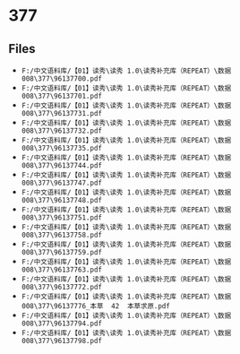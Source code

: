 # 377

## Files

- `F:/中文语料库/【01】读秀\读秀 1.0\读秀补充库（REPEAT）\数据008\377\96137700.pdf`
- `F:/中文语料库/【01】读秀\读秀 1.0\读秀补充库（REPEAT）\数据008\377\96137701.pdf`
- `F:/中文语料库/【01】读秀\读秀 1.0\读秀补充库（REPEAT）\数据008\377\96137731.pdf`
- `F:/中文语料库/【01】读秀\读秀 1.0\读秀补充库（REPEAT）\数据008\377\96137732.pdf`
- `F:/中文语料库/【01】读秀\读秀 1.0\读秀补充库（REPEAT）\数据008\377\96137735.pdf`
- `F:/中文语料库/【01】读秀\读秀 1.0\读秀补充库（REPEAT）\数据008\377\96137744.pdf`
- `F:/中文语料库/【01】读秀\读秀 1.0\读秀补充库（REPEAT）\数据008\377\96137747.pdf`
- `F:/中文语料库/【01】读秀\读秀 1.0\读秀补充库（REPEAT）\数据008\377\96137748.pdf`
- `F:/中文语料库/【01】读秀\读秀 1.0\读秀补充库（REPEAT）\数据008\377\96137751.pdf`
- `F:/中文语料库/【01】读秀\读秀 1.0\读秀补充库（REPEAT）\数据008\377\96137758.pdf`
- `F:/中文语料库/【01】读秀\读秀 1.0\读秀补充库（REPEAT）\数据008\377\96137759.pdf`
- `F:/中文语料库/【01】读秀\读秀 1.0\读秀补充库（REPEAT）\数据008\377\96137763.pdf`
- `F:/中文语料库/【01】读秀\读秀 1.0\读秀补充库（REPEAT）\数据008\377\96137772.pdf`
- `F:/中文语料库/【01】读秀\读秀 1.0\读秀补充库（REPEAT）\数据008\377\96137776_本草  42  本草求原.pdf`
- `F:/中文语料库/【01】读秀\读秀 1.0\读秀补充库（REPEAT）\数据008\377\96137794.pdf`
- `F:/中文语料库/【01】读秀\读秀 1.0\读秀补充库（REPEAT）\数据008\377\96137798.pdf`
